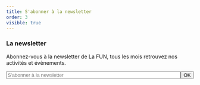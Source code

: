 ```yaml
---
title: S'abonner à la newsletter
order: 3
visible: true
---
```

### La newsletter

Abonnez-vous à la newsletter de La FUN, tous les mois retrouvez nos activités et évènements.

  <form action="https://funlab.us13.list-manage.com/subscribe/post?u=b0158ddffcfc0e87534074b95&amp;id=336e556020" style="width: 100%;" method="post" id="mc-embedded-subscribe-form" name="mc-embedded-subscribe-form" class="validate" target="_blank" novalidate="">
    <div id="mc_embed_signup_scroll" style="display: flex;width: 100%;">
      <input type="email" value="" name="EMAIL" class="email" id="mce-EMAIL" placeholder="S'abonner à la newsletter" style="width: 100%;" required="">
      <div style="position: absolute; left: -5000px;" aria-hidden="true"><input type="text" name="b_b0158ddffcfc0e87534074b95_336e556020" tabindex="-1" value=""></div>
      <div class="clear"><input type="submit" value="OK" name="subscribe" id="mc-embedded-subscribe" class="button-primary"></div>
    </div>
  </form>
